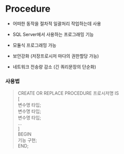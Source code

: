 # Procedure
- 어떠한 동작을 절차적 일괄처리 작업하는데 사용

- SQL Server에서 사용하는 프로그래밍 기능

- 모듈식 프로그래밍 가능

- 보안강화 (저장프로시저 마다의 권한할당 가능)

- 네트워크 전송량 감소 (긴 쿼리문장의 단순화)

### 사용법

> CREATE OR REPLACE PROCEDURE 프로시저명 IS<br>
[<br>
변수명 타입;<br>
변수명 타입;<br>
변수명 타입;<br>
...<br>
]<br>
BEGIN<br>
기능 구현;<br>
END;
